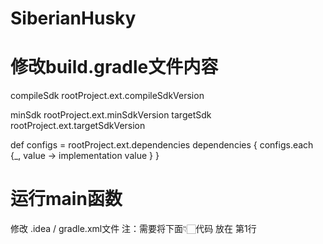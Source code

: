 # SiberianHusky


# 修改build.gradle文件内容
compileSdk rootProject.ext.compileSdkVersion

minSdk rootProject.ext.minSdkVersion
targetSdk rootProject.ext.targetSdkVersion

def configs = rootProject.ext.dependencies
dependencies {
    configs.each {_, value ->
        implementation value
    }
}

# 运行main函数
修改 .idea / gradle.xml文件
注：需要将下面👇🏻代码 放在 <GradleProjectSettings> 第1行
<option name="delegatedBuild" value="false" />